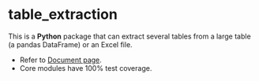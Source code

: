 # table_extraction
This is a **Python** package that can extract several tables from a large table (a pandas DataFrame) or an Excel file.

* Refer to [Document page](https://jaywan-chung.github.io/table_extraction/build/html/index.html).
* Core modules have 100% test coverage.
